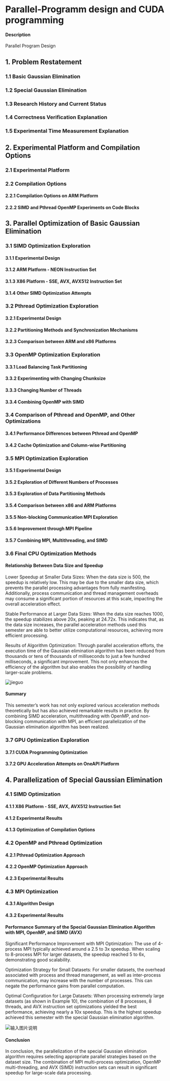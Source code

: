 # Parallel-Programm design and CUDA programming
#### Description
Parallel Program Design 


## 1. Problem Restatement
### 1.1 Basic Gaussian Elimination
### 1.2 Special Gaussian Elimination
### 1.3 Research History and Current Status
### 1.4 Correctness Verification Explanation
### 1.5 Experimental Time Measurement Explanation

## 2. Experimental Platform and Compilation Options
### 2.1 Experimental Platform
### 2.2 Compilation Options
#### 2.2.1 Compilation Options on ARM Platform
#### 2.2.2 SIMD and Pthread OpenMP Experiments on Code Blocks

## 3. Parallel Optimization of Basic Gaussian Elimination
### 3.1 SIMD Optimization Exploration
#### 3.1.1 Experimental Design
#### 3.1.2 ARM Platform - NEON Instruction Set
#### 3.1.3 X86 Platform - SSE, AVX, AVX512 Instruction Set
#### 3.1.4 Other SIMD Optimization Attempts

### 3.2 Pthread Optimization Exploration
#### 3.2.1 Experimental Design
#### 3.2.2 Partitioning Methods and Synchronization Mechanisms
#### 3.2.3 Comparison between ARM and x86 Platforms

### 3.3 OpenMP Optimization Exploration
#### 3.3.1 Load Balancing Task Partitioning
#### 3.3.2 Experimenting with Changing Chunksize
#### 3.3.3 Changing Number of Threads
#### 3.3.4 Combining OpenMP with SIMD

### 3.4 Comparison of Pthread and OpenMP, and Other Optimizations
#### 3.4.1 Performance Differences between Pthread and OpenMP
#### 3.4.2 Cache Optimization and Column-wise Partitioning

### 3.5 MPI Optimization Exploration
#### 3.5.1 Experimental Design
#### 3.5.2 Exploration of Different Numbers of Processes
#### 3.5.3 Exploration of Data Partitioning Methods
#### 3.5.4 Comparison between x86 and ARM Platforms
#### 3.5.5 Non-blocking Communication MPI Exploration
#### 3.5.6 Improvement through MPI Pipeline
#### 3.5.7 Combining MPI, Multithreading, and SIMD

### 3.6 Final CPU Optimization Methods

#### Relationship Between Data Size and Speedup

Lower Speedup at Smaller Data Sizes: When the data size is 500, the speedup is relatively low. This may be due to the smaller data size, which prevents the parallel processing advantages from fully manifesting. Additionally, process communication and thread management overheads may consume a significant portion of resources at this scale, impacting the overall acceleration effect.

Stable Performance at Larger Data Sizes: When the data size reaches 1000, the speedup stabilizes above 20x, peaking at 24.72x. This indicates that, as the data size increases, the parallel acceleration methods used this semester are able to better utilize computational resources, achieving more efficient processing.

Results of Algorithm Optimization: Through parallel acceleration efforts, the execution time of the Gaussian elimination algorithm has been reduced from thousands or tens of thousands of milliseconds to just a few hundred milliseconds, a significant improvement. This not only enhances the efficiency of the algorithm but also enables the possibility of handling larger-scale problems.

![jieguo](pthread_openmp/2.png)

#### Summary
This semester’s work has not only explored various acceleration methods theoretically but has also achieved remarkable results in practice. By combining SIMD acceleration, multithreading with OpenMP, and non-blocking communication with MPI, an efficient parallelization of the Gaussian elimination algorithm has been realized.

### 3.7 GPU Optimization Exploration
#### 3.7.1 CUDA Programming Optimization
#### 3.7.2 GPU Acceleration Attempts on OneAPI Platform

## 4. Parallelization of Special Gaussian Elimination
### 4.1 SIMD Optimization
#### 4.1.1 X86 Platform - SSE, AVX, AVX512 Instruction Set
#### 4.1.2 Experimental Results
#### 4.1.3 Optimization of Compilation Options

### 4.2 OpenMP and Pthread Optimization
#### 4.2.1 Pthread Optimization Approach
#### 4.2.2 OpenMP Optimization Approach
#### 4.2.3 Experimental Results

### 4.3 MPI Optimization
#### 4.3.1 Algorithm Design
#### 4.3.2 Experimental Results

#### Performance Summary of the Special Gaussian Elimination Algorithm with MPI, OpenMP, and SIMD (AVX)
Significant Performance Improvement with MPI Optimization: The use of 4-process MPI typically achieved around a 2.5 to 3x speedup. When scaling to 8-process MPI for larger datasets, the speedup reached 5 to 6x, demonstrating good scalability.

Optimization Strategy for Small Datasets: For smaller datasets, the overhead associated with process and thread management, as well as inter-process communication, may increase with the number of processes. This can negate the performance gains from parallel computation.

Optimal Configuration for Large Datasets: When processing extremely large datasets (as shown in Example 10), the combination of 8 processes, 8 threads, and AVX instruction set optimizations yielded the best performance, achieving nearly a 10x speedup. This is the highest speedup achieved this semester with the special Gaussian elimination algorithm.

![输入图片说明](pthread_openmp/1.png)

#### Conclusion
In conclusion, the parallelization of the special Gaussian elimination algorithm requires selecting appropriate parallel strategies based on the dataset size. The combination of MPI multi-process optimization, OpenMP multi-threading, and AVX (SIMD) instruction sets can result in significant speedup for large-scale data processing.





